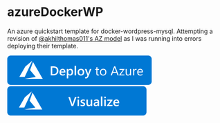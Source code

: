 # azureDockerWP
An azure quickstart template for docker-wordpress-mysql. Attempting a revision of [@akhilthomas011's AZ model](https://github.com/Azure/azure-quickstart-templates/tree/master/application-workloads/wordpress) as I was running into errors deploying their template.


[![Deploy To Azure](https://raw.githubusercontent.com/Azure/azure-quickstart-templates/master/1-CONTRIBUTION-GUIDE/images/deploytoazure.svg?sanitize=true)](https://portal.azure.com/#create/Microsoft.Template/uri/https%3A%2F%2Fraw.githubusercontent.com%2loreleim%2FazureDockerWP%2Fmaster%2Fapplication-workloads%2Fwordpress%2FazureDockerWPl%2Fazuredeploy.json)
[![Visualize](https://raw.githubusercontent.com/Azure/azure-quickstart-templates/master/1-CONTRIBUTION-GUIDE/images/visualizebutton.svg?sanitize=true)](http://armviz.io/#/?load=https%3A%2F%2Fraw.githubusercontent.com%2FAzure%2Fazure-quickstart-templates%2Fmaster%2Fapplication-workloads%2Fwordpress%2Fdocker-wordpress-mysql%2Fazuredeploy.json)
